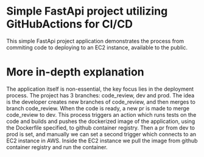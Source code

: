 # Simple FastApi project utilizing GitHubActions for CI/CD

This simple FastApi project application demonstrates the process from commiting code to deploying to an EC2 instance, available to the public. 

# More in-depth explanation

The application itself is non-essential, the key focus lies in the deployment process.
The project has 3 branches: code_review, dev and prod. The idea is the developer creates new branches of code_review, and then merges to branch code_review. When the code is ready, a new pr is made to merge code_review to dev. This process triggers
an action which runs tests on the code and builds and pushes the dockerized image of the application, using the Dockerfile specified, to github container registry. Then a pr from dev to prod is set, and manually we can set a second trigger which connects
to an EC2 instance in AWS. Inside the EC2 instance we pull the image from github container registry and run the container.
